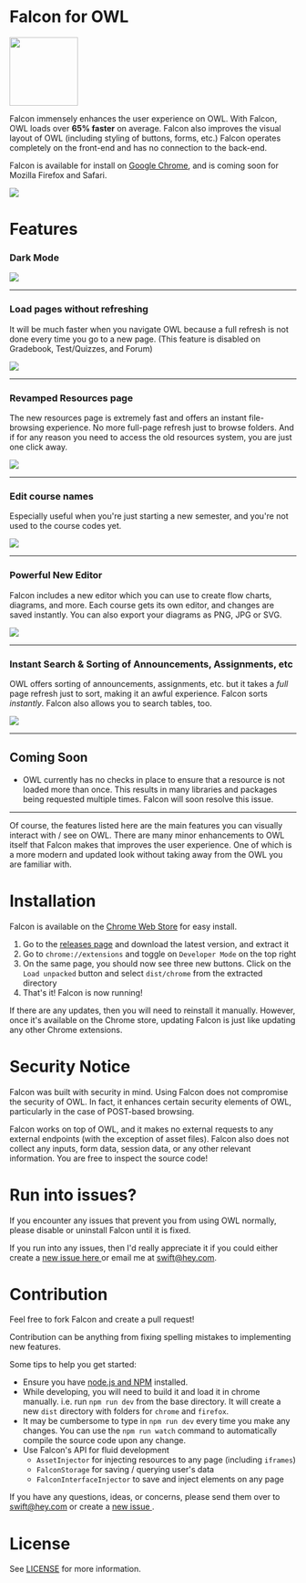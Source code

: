 # Falcon for OWL

<img width="120" src="images/icons/falcon-hd.png"></img>

Falcon immensely enhances the user experience on OWL. With Falcon, OWL loads over **65% faster** on average. Falcon also improves the visual layout of OWL (including styling of buttons, forms, etc.) Falcon operates completely on the front-end and has no connection to the back-end.

Falcon is available for install on <a href="https://chrome.google.com/webstore/detail/falcon/cgmgdjmahmpdflojkflmlockjeagenmf">Google Chrome</a>, and is coming soon for Mozilla Firefox and Safari.

<img src="images/overview.png">


# Features

### Dark Mode

<img src="/images/banners/dark mode.png"/>

-----

### Load pages without refreshing

It will be much faster when you navigate OWL because a full refresh is not done every time you go to a new page. (This feature is disabled on Gradebook, Test/Quizzes, and Forum)

<img src="/images/banners/lightning fast pjax.png"/>

-----

### Revamped Resources page

The new resources page is extremely fast and offers an instant file-browsing experience. No more full-page refresh just to browse folders. And if for any reason you need to access the old resources system, you are just one click away.

<img src="/images/banners/new resources.png"/>

-----

### Edit course names

Especially useful when you're just starting a new semester, and you're not used to the course codes yet.

<img src="/images/banners/custom course names.png"/>

-----

### Powerful New Editor

Falcon includes a new editor which you can use to create flow charts, diagrams, and more. Each course gets its own editor, and changes are saved instantly. You can also export your diagrams as PNG, JPG or SVG.

<img src="/images/banners/Falcon editor.png"/>

-----

### Instant Search & Sorting of Announcements, Assignments, etc

OWL offers sorting of announcements, assignments, etc. but it takes a *full* page refresh just to sort, making it an awful experience. Falcon sorts *instantly*. Falcon also allows you to search tables, too.

<img src="/images/banners/sort-and-search-tables.png"/>


----
## Coming Soon

- OWL currently has no checks in place to ensure that a resource is not loaded more than once. This results in many libraries and packages being requested multiple times. Falcon will soon resolve this issue.

----

Of course, the features listed here are the main features you can visually interact with / see on OWL. There are many minor enhancements to OWL itself that Falcon makes that improves the user experience. One of which is a more modern and updated look without taking away from the OWL you are familiar with.

# Installation
Falcon is available on the <a href="https://chrome.google.com/webstore/detail/falcon/cgmgdjmahmpdflojkflmlockjeagenmf">Chrome Web Store</a> for easy install.

1. Go to the <a href="https://github.com/RishabSwift/Falcon/releases">releases page</a> and download the latest version, and extract it
2. Go to `chrome://extensions` and toggle on `Developer Mode` on the top right
3. On the same page, you should now see three new buttons. Click on the `Load unpacked` button and select `dist/chrome` from the extracted directory
4. That's it! Falcon is now running!

If there are any updates, then you will need to reinstall it manually. However, once it's available on the Chrome store, updating Falcon is just like updating any other Chrome extensions.

# Security Notice
Falcon was built with security in mind. Using Falcon does not compromise the security of OWL. In fact, it enhances certain security elements of OWL, particularly in the case of POST-based browsing.

Falcon works on top of OWL, and it makes no external requests to any external endpoints (with the exception of asset files). Falcon also does not collect any inputs, form data, session data, or any other relevant information. You are free to inspect the source code!


# Run into issues?
If you encounter any issues that prevent you from using OWL normally, please disable or uninstall Falcon until it is fixed.

If you run into any issues, then I'd really appreciate it if you could either create a <a href="https://github.com/RishabSwift/Falcon/issues"> new issue here </a> or email me at swift@hey.com.


# Contribution
Feel free to fork Falcon and create a pull request!

Contribution can be anything from fixing spelling mistakes to implementing new features.

Some tips to help you get started:
- Ensure you have <a href="https://docs.npmjs.com/downloading-and-installing-node-js-and-npm">node.js and NPM</a> installed.
- While developing, you will need to build it and load it in chrome manually. i.e. run `npm run dev` from the base directory. It will create a new `dist` directory with folders for `chrome` and `firefox`.
- It may be cumbersome to type in `npm run dev` every time you make any changes. You can use the `npm run watch` command to automatically compile the source code upon any change.
- Use Falcon's API for fluid development
    - `AssetInjector` for injecting resources to any page (including `iframes`)
    - `FalconStorage` for saving / querying user's data
    - `FalconInterfaceInjector` to save and inject elements on any page


If you have any questions, ideas, or concerns, please send them over to swift@hey.com or create a <a href="https://github.com/RishabSwift/Falcon/issues"> new issue </a>.


# License

See [LICENSE](/license.md) for more information.
